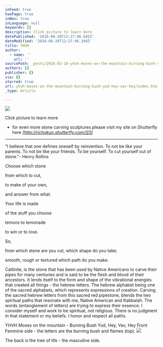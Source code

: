 ```yaml
---
inFeed: true
hasPage: true
inNav: true
inLanguage: null
keywords: []
description: Click picture to learn more
datePublished: '2016-08-20T12:27:46.645Z'
dateModified: '2016-08-20T12:27:46.394Z'
title: YHVH
author:
  - name: ''
    url: ''
sourcePath: _posts/2016-03-18-yhvh-moses-on-the-mountain-burning-bush-yud-hey-vav-hey.md
authors: []
publisher: {}
via: {}
starred: true
url: yhvh-moses-on-the-mountain-burning-bush-yud-hey-vav-hey/index.html
_type: Article

---
```

![](https://s3-us-west-2.amazonaws.com/the-grid-img/p/d146a892555876f2eacf7f3d1d941390cb3e107a.jpg)

Click picture to learn more

- for even more stone carving sculptures please visit my site on Shutterfly here _[http://richokun.shutterfly.com/][0]_

----------

"I believe that one defines oneself by reinvention. To not be like your parents. To not be like your friends. To be yourself. To cut yourself out of stone."- Henry Rollins

Choose which stone

from which to cut,

to make of your own,

and answer from what.

Your life is made

of the stuff you choose

lemons to lemonade

to win or to lose.

So,

from which stone are you cut, which shape do you take;

smooth, rough or textured which path do you make.

Catlinite, is the stone that has been used by Native Americans to carve their pipes for many centuries and is said to be the flesh and blood of their ancestors. It lends itself to the form and shape of the vibrational energies that created all things - the hebrew letters. The hebrew alphabet being one of the sacred alphabets, which represents expressions of creation. Carving the sacred hebrew letters from this sacred red pipestone, blends the two spiritual paths that resonate with me, Native American and Kabbalah. The words (entanglement of letters) are trying to express their essence.  I consider myself and work to be spiritual, not religious.  There is no judgment in that statement or my beliefs. I honor and respect all paths.

YHVH Moses on the mountain - Burning Bush Yud, Hey, Vav, Hey Front Feminine side - the letters are the burning bush and flames (top).
![](https://the-grid-user-content.s3-us-west-2.amazonaws.com/e27565ee-eebb-4c1a-948b-5083e8c29f76.jpg)

The back is the tree of life - the masculine side.

[0]: http://richokun.shutterfly.com/